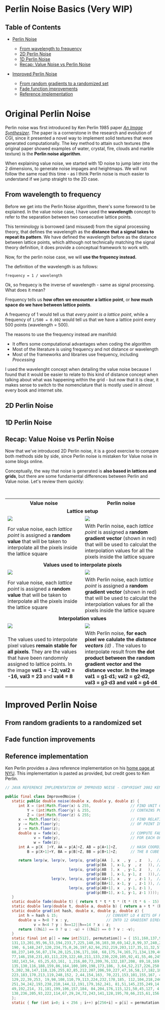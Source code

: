 # Perlin Noise Basics (Very WIP)

## Table of Contents

- [Perlin Noise](#perlin-noise)
    - [From wavelength to frequency](#from-wavelength-to-frequency)
    - [2D Perlin Noise](#2d-perlin-noise)
    - [1D Perlin Noise](#1d-perlin-noise)
    - [Recap: Value Noise vs Perlin Noise](#recap-value-noise-vs-perlin-noise)

- [Improved Perlin Noise](#improved-perlin-noise)
    - [From random gradients to a randomized set](#from-random-gradients-to-a-randomized-set)
    - [Fade function improvements](#fade-function-improvements)
    - [Reference implementation](#reference-implementation)


# Original Perlin Noise

Perlin noise was first introduced by Ken Perlin 1985 paper _[An Image Synthesizer](https://dl.acm.org/doi/10.1145/325165.325247)_. The paper is a cornerstone in the research and evolution of CGI, since it presented a novel way to implement solid textures that were generated computationally. The key method to attain such textures (the original paper showed examples of water, crystal, fire, clouds and marble texture) is the **Perlin noise algorithm**.

When explaining value noise, we started with 1D noise to jump later into the 2 dimensions, to generate noise impages and heightmaps. We will not follow the same road this time - as I think Perlin noise is much easier to understand if we jump straight to the 2D case. 


## From wavelength to frequency
Before we get into the Perlin Noise algorithm, there's some foreword to be explained. In the value noise case, I have used the **wavelength** concept to refer to the separation between two consecutive lattice points. 

This terminology is borrowed (and misused) from the signal processing theory, that defines the wavelength as the **distance that a signal takes to repeat its pattern**. We have defined the wavelength before as the distance between lattice points, which although not technically matching the signal theory definition, it does provide a conceptual framework to work with. 

Now, for the perlin noise case, we will **use the frquency instead.** 

The definition of the wavelength is as follows:

```
frequency = 1 / wavelength
```
Ok, so frequecy is the inverse of wavelength - same as signal processing. What does it mean? 

Frequency tells us **how often we encounter a lattice point**, or **how much space do we have between lattice points**.

A frequency of 1 would tell us that _every point is a lattice point_, while a frequency of `1/500 = 0.002` would tell us that we have a lattice point every 500 points (wavelength = 500).

The reasons to use the frequency instead are manifold:

- It offers some computational advantages when coding the algorithm
- Most of the literature is using frequency and not distance or wavelength
- Most of the frameworks and libraries use frequency, including *Processing*

I used the wavelenght concept when detailing the value noise because I found that it would be easier to relate to this kind of distance concept when talking about what was happening within the grid - but now that it is clear, it makes sense to switch to the nomenclature that is mostly used in almost every book and internet site. 

## 2D Perlin Noise
## 1D Perlin Noise
    
## Recap: Value Noise vs Perlin Noise

Now that we've introduced 2D Perlin noise, it is a good exercise to compare both methods side by side, since Perlin noise is mistaken for Value noise in some blogs online. 

Conceptually, the way that noise is generated is **also based in lattices and grids**, but there are some fundamental differences between Perlin and Value noise. Let's review them quickly:

<br/>

<table style="width:100%">
    <tr>
        <th style="width:33%">Value noise</th>
        <th style="width:33%">Perlin noise</th>
    </tr>
    <tr>
        <td colspan="2" align="center"><b>Lattice setup</b></td>
    </tr>
    <tr>
        <td><img src="./images/lattice_setup_value.png"></td>
        <td><img src="./images/lattice_setup_perlin.png"></td>
    </tr>
    <tr>
        <td>For value noise, each <i>lattice point</i> is assigned a <b>random value</b> that will be taken to interpolate all the pixels inside the lattice square</td>
        <td>With Perlin noise, each <i>lattice point</i> is assigned a <b>random gradient vector</b> (shown in red) that will be used to calculat the interpolation values for all the pixels inside the lattice square</td>
    </tr>
    <tr>
        <td colspan="2" align="center"><b>Values used to interpolate pixels</b></td>
    </tr>
    <tr>
        <td><img src="./images/lattice_setup_value.png"></td>
        <td><img src="./images/lattice_dist_gradient_perlin.png"></td>
    </tr>
    <td>For value noise, each <i>lattice point</i> is assigned a <b>random value</b> that will be taken to interpolate all the pixels inside the lattice square</td>
    <td>With Perlin noise, each <i>lattice point</i> is assigned a <b>random gradient vector</b> (shown in red) that will be used to calculat the interpolation values for all the pixels inside the lattice square</td>
    <tr>
        <td colspan="2" align="center"><b>Interpolation values</b></td>
    </tr>
    <tr>
        <td><img src="./images/lattice_values_valuenoise.png"></td>
        <td><img src="./images/lattice_values_perlin.png"></td>
    </tr>
    <td>The values used to interpolate pixel values <b>remain stable for all pixels</b>. They are the values that have been randomnly assigned to lattice points. In the image <b>val1 = -12; val2 = -16, val3 = 23</b> and  <b> val4 = 8</b></td> 
    <td>With Perlin noise, <b> for each pixel we calulate the <i>distance vectors</b> (d) </i>. The values to interpolate result from <b>the dot product between the random gradient vector and the distance vector. In the image <b>val1 = g1·d1; val2 = g2·d2, val3 = g3·d3</b> and  <b> val4 = g4·d4</b></td>
</table>





# Improved Perlin Noise
## From random gradients to a randomized set
## Fade function improvements
## Reference implementation

Ken Perlin provides a Java reference implementation on his [home page at NYU](https://cs.nyu.edu/~perlin/noise/). This implementation is pasted as provided, but credit goes to Ken Perlin.

```Java
// JAVA REFERENCE IMPLEMENTATION OF IMPROVED NOISE - COPYRIGHT 2002 KEN PERLIN.

public final class ImprovedNoise {
   static public double noise(double x, double y, double z) {
      int X = (int)Math.floor(x) & 255,                  // FIND UNIT CUBE THAT
          Y = (int)Math.floor(y) & 255,                  // CONTAINS POINT.
          Z = (int)Math.floor(z) & 255;
      x -= Math.floor(x);                                // FIND RELATIVE X,Y,Z
      y -= Math.floor(y);                                // OF POINT IN CUBE.
      z -= Math.floor(z);
      double u = fade(x),                                // COMPUTE FADE CURVES
             v = fade(y),                                // FOR EACH OF X,Y,Z.
             w = fade(z);
      int A = p[X  ]+Y, AA = p[A]+Z, AB = p[A+1]+Z,      // HASH COORDINATES OF
          B = p[X+1]+Y, BA = p[B]+Z, BB = p[B+1]+Z;      // THE 8 CUBE CORNERS,

      return lerp(w, lerp(v, lerp(u, grad(p[AA  ], x  , y  , z   ),  // AND ADD
                                     grad(p[BA  ], x-1, y  , z   )), // BLENDED
                             lerp(u, grad(p[AB  ], x  , y-1, z   ),  // RESULTS
                                     grad(p[BB  ], x-1, y-1, z   ))),// FROM  8
                     lerp(v, lerp(u, grad(p[AA+1], x  , y  , z-1 ),  // CORNERS
                                     grad(p[BA+1], x-1, y  , z-1 )), // OF CUBE
                             lerp(u, grad(p[AB+1], x  , y-1, z-1 ),
                                     grad(p[BB+1], x-1, y-1, z-1 ))));
   }
   static double fade(double t) { return t * t * t * (t * (t * 6 - 15) + 10); }
   static double lerp(double t, double a, double b) { return a + t * (b - a); }
   static double grad(int hash, double x, double y, double z) {
      int h = hash & 15;                      // CONVERT LO 4 BITS OF HASH CODE
      double u = h<8 ? x : y,                 // INTO 12 GRADIENT DIRECTIONS.
             v = h<4 ? y : h==12||h==14 ? x : z;
      return ((h&1) == 0 ? u : -u) + ((h&2) == 0 ? v : -v);
   }
   static final int p[] = new int[512], permutation[] = { 151,160,137,91,90,15,
   131,13,201,95,96,53,194,233,7,225,140,36,103,30,69,142,8,99,37,240,21,10,23,
   190, 6,148,247,120,234,75,0,26,197,62,94,252,219,203,117,35,11,32,57,177,33,
   88,237,149,56,87,174,20,125,136,171,168, 68,175,74,165,71,134,139,48,27,166,
   77,146,158,231,83,111,229,122,60,211,133,230,220,105,92,41,55,46,245,40,244,
   102,143,54, 65,25,63,161, 1,216,80,73,209,76,132,187,208, 89,18,169,200,196,
   135,130,116,188,159,86,164,100,109,198,173,186, 3,64,52,217,226,250,124,123,
   5,202,38,147,118,126,255,82,85,212,207,206,59,227,47,16,58,17,182,189,28,42,
   223,183,170,213,119,248,152, 2,44,154,163, 70,221,153,101,155,167, 43,172,9,
   129,22,39,253, 19,98,108,110,79,113,224,232,178,185, 112,104,218,246,97,228,
   251,34,242,193,238,210,144,12,191,179,162,241, 81,51,145,235,249,14,239,107,
   49,192,214, 31,181,199,106,157,184, 84,204,176,115,121,50,45,127, 4,150,254,
   138,236,205,93,222,114,67,29,24,72,243,141,128,195,78,66,215,61,156,180
   };
   static { for (int i=0; i < 256 ; i++) p[256+i] = p[i] = permutation[i]; }
```







